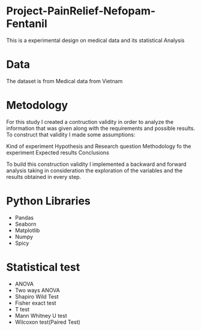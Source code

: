 # Project-PainRelief-Nefopam-Fentanil
This is a experimental design on medical data and its statistical Analysis 

# Data
The dataset is from Medical data from Vietnam

# Metodology 

For this study I created a contruction validity in order to analyze the information that was given along with the requirements and possible results. To construct that validity I made some assumptions:

Kind of experiment
Hypothesis and Research question
Methodology fo the experiment
Expected results
Conclusions

To build this construction validity I implemented a backward and forward analysis taking in consideration the exploration of the variables and the results obtained in every step.

# Python Libraries 

- Pandas
- Seaborn
- Matplotlib
- Numpy
- Spicy

# Statistical test
- ANOVA
- Two ways ANOVA
- Shapiro Wild Test
- Fisher exact test
- T test
- Mann Whitney U test
- Wilcoxon test(Paired Test)
  
  
  


